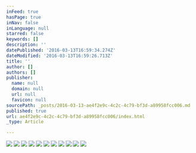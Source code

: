 ```yaml
---
inFeed: true
hasPage: true
inNav: false
inLanguage: null
starred: false
keywords: []
description: ''
datePublished: '2016-03-13T16:59:34.274Z'
dateModified: '2016-03-13T16:59:26.713Z'
title: ''
author: []
authors: []
publisher:
  name: null
  domain: null
  url: null
  favicon: null
sourcePath: _posts/2016-03-13-ae4f2e9c-4c2c-4c79-bf3d-a89958fcc006.md
published: true
url: ae4f2e9c-4c2c-4c79-bf3d-a89958fcc006/index.html
_type: Article

---
```

![](https://the-grid-user-content.s3-us-west-2.amazonaws.com/eccd662e-e8c3-4fbf-b1a3-9037e8acee30.jpg)
![](https://the-grid-user-content.s3-us-west-2.amazonaws.com/8f4a45a3-caec-47d8-b3ce-4ebb342a0632.jpg)
![](https://the-grid-user-content.s3-us-west-2.amazonaws.com/4532fac2-c2ab-4ad2-b75e-1b733f24cf44.jpg)
![](https://the-grid-user-content.s3-us-west-2.amazonaws.com/2eeb6fe5-f1da-4d93-bafd-0d4378721a5c.jpg)
![](https://the-grid-user-content.s3-us-west-2.amazonaws.com/c702caa2-563b-4723-b1fc-96af05e85926.jpg)
![](https://the-grid-user-content.s3-us-west-2.amazonaws.com/0930ec87-30b0-4013-a282-ff242f56487b.jpg)
![](https://the-grid-user-content.s3-us-west-2.amazonaws.com/08ff979d-8ce9-4167-9cd5-d319834a3870.jpg)
![](https://the-grid-user-content.s3-us-west-2.amazonaws.com/3a9cf505-0774-421f-aaaa-1731da3c87f0.jpg)
![](https://the-grid-user-content.s3-us-west-2.amazonaws.com/54a705e0-2ce4-472d-a71d-0f74e7030e1e.jpg)
![](https://the-grid-user-content.s3-us-west-2.amazonaws.com/1448bce2-77ea-4010-aa1a-40132fb62338.jpg)
![](https://the-grid-user-content.s3-us-west-2.amazonaws.com/4706f175-6533-43f2-abd0-70f6f0eeb430.jpg)